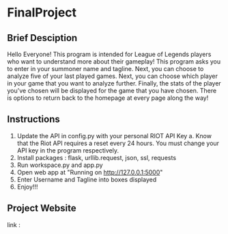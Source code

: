 # FinalProject

## Brief Desciption
Hello Everyone! This program is intended for League of Legends players who want to understand more about their gameplay!
This program asks you to enter in your summoner name and tagline. Next, you can choose to analyze five of your last played games.
Next, you can choose which player in your game that you want to analyze further. Finally, the stats of the player you've chosen will be displayed for the game that you have chosen. There is options to return back to the homepage at every page along the way!

## Instructions
1. Update the API in config.py with your personal RIOT API Key
    a. Know that the Riot API requires a reset every 24 hours. You must change your API key in the program respectively.
2. Install packages : flask, urllib.request, json, ssl, requests
3. Run workspace.py and app.py
4. Open web app at "Running on http://127.0.0.1:5000"
5. Enter Username and Tagline into boxes displayed
6. Enjoy!!!

## Project Website
link : 
